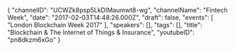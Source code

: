 {
    "channelID": "UCWZk8psp5LkDIMaumwt8-wg",
    "channelName": "Fintech Week",
    "date": "2017-02-03T14:48:26.000Z",
    "draft": false,
    "events": [
        "London Blockchain Week 2017"
    ],
    "speakers": [],
    "tags": [],
    "title": "Blockchain & The Internet of Things & Insurance",
    "youtubeID": "pn8dkzm6xGo"
}